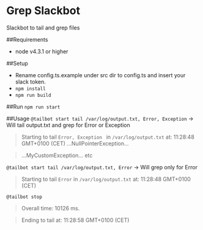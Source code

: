# Grep Slackbot
Slackbot to tail and grep files

##Requirements
* node v4.3.1 or higher

##Setup
* Rename config.ts.example under src dir to config.ts and insert your slack token.
* `npm install`
* `npm run build`

##Run
`npm run start`

##Usage
`@tailbot start tail /var/log/output.txt, Error, Exception` -> Will tail output.txt and grep for Error or Exception
>Starting to tail `Error, Exception ` in `/var/log/output.txt` at: 11:28:48 GMT+0100 (CET)
>...NullPointerException...

>...MyCustomException...
etc

`@tailbot start tail /var/log/output.txt, Error` -> Will grep only for Error
>Starting to tail `Error` in `/var/log/output.txt` at: 11:28:48 GMT+0100 (CET)

`@tailbot stop`
>Overall time: 10126 ms.

>Ending to tail at: 11:28:58 GMT+0100 (CET)
